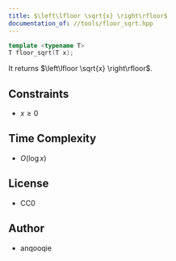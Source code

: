 ```yaml
---
title: $\left\lfloor \sqrt{x} \right\rfloor$
documentation_of: //tools/floor_sqrt.hpp
---
```


```cpp
template <typename T>
T floor_sqrt(T x);
```

It returns $\left\lfloor \sqrt{x} \right\rfloor$.

## Constraints
- $x \geq 0$

## Time Complexity
- $O(\log x)$

## License
- CC0

## Author
- anqooqie
